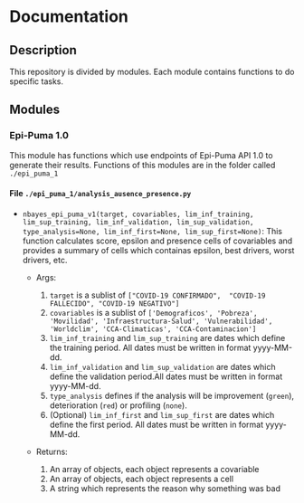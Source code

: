 # Documentation

## Description

This repository is divided by modules. Each module contains functions 
to do specific tasks.

## Modules

### Epi-Puma 1.0

This module has functions which use endpoints of Epi-Puma API 1.0 to
generate their results. Functions of this modules are in the folder
called `./epi_puma_1`

#### File `./epi_puma_1/analysis_ausence_presence.py`

* `nbayes_epi_puma_v1(target, covariables, lim_inf_training, 
	lim_sup_training, lim_inf_validation, lim_sup_validation, 
	type_analysis=None, lim_inf_first=None, lim_sup_first=None)`: This
	function calculates score, epsilon and presence cells of covariables
	and provides a summary of cells which containas epsilon, best drivers,
	worst drivers, etc.

	- Args: 

		1.  `target` is a sublist of `["COVID-19 CONFIRMADO", 
		"COVID-19 FALLECIDO", "COVID-19 NEGATIVO"]`
		2. `covariables` is a sublist of `['Demograficos', 'Pobreza', 
		'Movilidad', 'Infraestructura-Salud', 'Vulnerabilidad', 
		'Worldclim', 'CCA-Climaticas', 'CCA-Contaminacion']`
		3. `lim_inf_training` and `lim_sup_training` are dates which 
		define the training period. All dates must be written in format 
		yyyy-MM-dd.
		4. `lim_inf_validation` and `lim_sup_validation` are dates which 
		define the validation period.All dates must be written in format 
		yyyy-MM-dd.
		5. `type_analysis` defines if the analysis will be improvement 
		(`green`), deterioration (`red`) or profiling (`none`).
		6. (Optional) `lim_inf_first` and `lim_sup_first` are dates 
		which define the first period. All dates must be written in 
		format yyyy-MM-dd.

	- Returns:

		1. An array of objects, each object represents a covariable
		2. An array of objects, each object represents a cell
		3. A string which represents the reason why something was bad 
